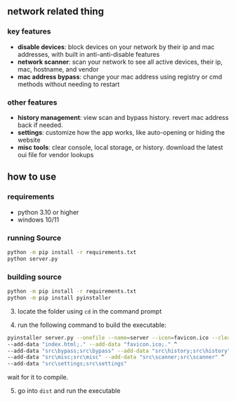 ## network related thing

### key features

- **disable devices**: block devices on your network by their ip and mac addresses, with built in anti-anti-disable features
- **network scanner**: scan your network to see all active devices, their ip, mac, hostname, and vendor
- **mac address bypass**: change your mac address using registry or cmd methods without needing to restart

### other features

- **history management**: view scan and bypass history. revert mac address back if needed.
- **settings**: customize how the app works, like auto-opening or hiding the website
- **misc tools**: clear console, local storage, or history. download the latest oui file for vendor lookups


## how to use

### requirements

- python 3.10 or higher
- windows 10/11

### running Source

```sh
python -m pip install -r requirements.txt
python server.py
```

### building source

```sh
python -m pip install -r requirements.txt
python -m pip install pyinstaller
```

3. locate the folder using `cd` in the command prompt

4. run the following command to build the executable:

```sh
pyinstaller server.py --onefile --name=server --icon=favicon.ico --clean --noconfirm ^
--add-data "index.html;." --add-data "favicon.ico;." ^
--add-data "src\bypass;src\bypass" --add-data "src\history;src\history" ^
--add-data "src\misc;src\misc" --add-data "src\scanner;src\scanner" ^
--add-data "src\settings;src\settings"
```

wait for it to compile.

5. go into `dist` and run the executable